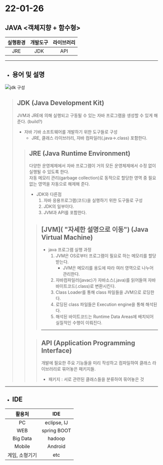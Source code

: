 # 22-01-26
## __JAVA <객체지향 + 함수형>__
|__실행환경__|__개발도구__|__라이브러리__|  
|:---:|:---:|:---:|  
|JRE| JDK | API |

---

* ## 용어 및 설명

![jdk 구성](https://miro.medium.com/max/1272/1*8oNn6HxcWFmrCsgUt27k0w.jpeg "출처 https://miro.medium.com/max/1272/1*8oNn6HxcWFmrCsgUt27k0w.jpeg ")  

> ## __JDK__ (Java Development Kit)
> JVM과 JRE에 의해 실행되고 구동될 수 있는 자바 프로그램을 생성할 수 있게 해준다. (build?)  
> - 자바 기바 소프트웨어를 개발하기 위한 도구들로 구성  
>   - JRE, 클래스 라이브러리, 자바 컴파일러(.java->.class) 포함한다.
> > ## __JRE__ (Java Runtime Environment)  
> > 다양한 운영체제에서 자바 프로그램이 거의 모든 운영체제에서 수정 없이 실행될 수 있도록 한다.  
> > 자동 메모리 관리(garbage collection)로 동적으로 할당한 영역 중 필요 없는 영역을 자동으로 해제해 준다. 
> >   - JDK와 다른점  
> >     1. 자바 응용프로그램(코드)을 실행하기 위한 도구들로 구성  
> >     2. JDK의 일부이다.  
> >     3. JVM과 API를 포함한다.
> > 
> > > ## __[JVM]( "자세한 설명으로 이동")__ (Java Virtual Machine)
> > > - java 프로그램 실행 과정
> > >   1. JVM은 OS로부터 프로그램이 필요로 하는 메모리를 할당 받는다.
> > >      - JVM은 메모리를 용도에 따라 여러 영역으로 나누어 관리한다.
> > >   2. 자바컴파일러(javac)가 자바소스(.java)를 읽어들여 자바 바이트코드(.class)로 변환시킨다.
> > >   3. Class Loader를 통해 class 파일들을 JVM으로 로딩한다.
> > >   4. 로딩된 class 파일들은 Execution engine을 통해 해석된다.
> > >   5. 해석된 바이트코드는 Runtime Data Areas에 배치되어 실질적인 수행이 이뤄진다.
> > > ---
> >
> > > ## __API__ (Application Programming  Interface)
> > >  개발에 필요한 주요 기능들을 미리 작성하고 컴파일하여 클래스 라이브러리로 묶어놓은 패키지들.  
> > >  - 패키지 : 서로 관련된 클래스들을 분류하여 묶어놓은 것  

---

* ## IDE
|__활용처__|__IDE__|  
|:---:|:---:|  
|PC|eclipse, IJ|
|WEB|spring BOOT|
|Big Data|hadoop|
|Mobile|Android|
|게임, 소형기기|etc|

